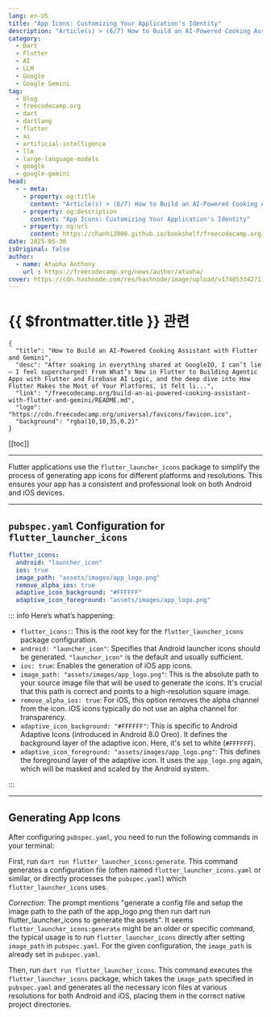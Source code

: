 ```yaml
---
lang: en-US
title: "App Icons: Customizing Your Application's Identity"
description: "Article(s) > (6/7) How to Build an AI-Powered Cooking Assistant with Flutter and Gemini"
category:
  - Dart
  - Flutter
  - AI
  - LLM
  - Google
  - Google Gemini
tag:
  - blog
  - freecodecamp.org
  - dart
  - dartlang
  - flutter
  - ai
  - artificial-intelligence
  - llm
  - large-language-models
  - google
  - google-gemini
head:
  - - meta:
    - property: og:title
      content: "Article(s) > (6/7) How to Build an AI-Powered Cooking Assistant with Flutter and Gemini"
    - property: og:description
      content: "App Icons: Customizing Your Application's Identity"
    - property: og:url
      content: https://chanhi2000.github.io/bookshelf/freecodecamp.org/build-an-ai-powered-cooking-assistant-with-flutter-and-gemini/app-icons-customizing-your-applications-identity.html
date: 2025-05-30
isOriginal: false
author:
  - name: Atuoha Anthony
    url : https://freecodecamp.org/news/author/atuoha/
cover: https://cdn.hashnode.com/res/hashnode/image/upload/v1748533427117/1c8c2384-c6a3-4ad8-ab40-1eee65b2c914.png
---
```


# {{ $frontmatter.title }} 관련

```component VPCard
{
  "title": "How to Build an AI-Powered Cooking Assistant with Flutter and Gemini",
  "desc": "After soaking in everything shared at GoogleIO, I can’t lie – I feel supercharged! From What’s New in Flutter to Building Agentic Apps with Flutter and Firebase AI Logic, and the deep dive into How Flutter Makes the Most of Your Platforms, it felt li...",
  "link": "/freecodecamp.org/build-an-ai-powered-cooking-assistant-with-flutter-and-gemini/README.md",
  "logo": "https://cdn.freecodecamp.org/universal/favicons/favicon.ico",
  "background": "rgba(10,10,35,0.2)"
}
```

[[toc]]

---

<SiteInfo
  name="How to Build an AI-Powered Cooking Assistant with Flutter and Gemini"
  desc="After soaking in everything shared at GoogleIO, I can’t lie – I feel supercharged! From What’s New in Flutter to Building Agentic Apps with Flutter and Firebase AI Logic, and the deep dive into How Flutter Makes the Most of Your Platforms, it felt li..."
  url="https://freecodecamp.org/news/build-an-ai-powered-cooking-assistant-with-flutter-and-gemini#heading-app-icons-customizing-your-applications-identity"
  logo="https://cdn.freecodecamp.org/universal/favicons/favicon.ico"
  preview="https://cdn.hashnode.com/res/hashnode/image/upload/v1748533427117/1c8c2384-c6a3-4ad8-ab40-1eee65b2c914.png"/>

Flutter applications use the `flutter_launcher_icons` package to simplify the process of generating app icons for different platforms and resolutions. This ensures your app has a consistent and professional look on both Android and iOS devices.

---

## <FontIcon icon="iconfont icon-yaml"/>`pubspec.yaml` Configuration for `flutter_launcher_icons`

```yaml title="pubspec.yaml"
flutter_icons:
  android: "launcher_icon"
  ios: true
  image_path: "assets/images/app_logo.png"
  remove_alpha_ios: true
  adaptive_icon_background: "#FFFFFF"
  adaptive_icon_foreground: "assets/images/app_logo.png"
```

::: info Here’s what’s happening:

- `flutter_icons:`: This is the root key for the `flutter_launcher_icons` package configuration.
- `android: "launcher_icon"`: Specifies that Android launcher icons should be generated. `"launcher_icon"` is the default and usually sufficient.
- `ios: true`: Enables the generation of iOS app icons.
- `image_path: "assets/images/app_logo.png"`: This is the absolute path to your source image file that will be used to generate the icons. It's crucial that this path is correct and points to a high-resolution square image.
- `remove_alpha_ios: true`: For iOS, this option removes the alpha channel from the icon. iOS icons typically do not use an alpha channel for transparency.
- `adaptive_icon_background: "#FFFFFF"`: This is specific to Android Adaptive Icons (introduced in Android 8.0 Oreo). It defines the background layer of the adaptive icon. Here, it's set to white (`#FFFFFF`).
- `adaptive_icon_foreground: "assets/images/app_logo.png"`: This defines the foreground layer of the adaptive icon. It uses the `app_logo.png` again, which will be masked and scaled by the Android system.

:::

---

## Generating App Icons

After configuring <FontIcon icon="iconfont icon-yaml"/>`pubspec.yaml`, you need to run the following commands in your terminal:

First, run `dart run flutter_launcher_icons:generate`. This command generates a configuration file (often named <FontIcon icon="iconfont icon-yaml"/>`flutter_launcher_icons.yaml` or similar, or directly processes the <FontIcon icon="iconfont icon-yaml"/>`pubspec.yaml`) which `flutter_launcher_icons` uses.

*Correction*: The prompt mentions "generate a config file and setup the image path to the path of the app_logo.png then run dart run flutter_launcher_icons to generate the assets". It seems `flutter_launcher_icons:generate` might be an older or specific command, the typical usage is to run `flutter_launcher_icons` directly after setting `image_path` in <FontIcon icon="iconfont icon-yaml"/>`pubspec.yaml`. For the given configuration, the `image_path` is already set in <FontIcon icon="iconfont icon-yaml"/>`pubspec.yaml`.

Then, run `dart run flutter_launcher_icons`. This command executes the `flutter_launcher_icons` package, which takes the `image_path` specified in <FontIcon icon="iconfont icon-yaml"/>`pubspec.yaml` and generates all the necessary icon files at various resolutions for both Android and iOS, placing them in the correct native project directories.
